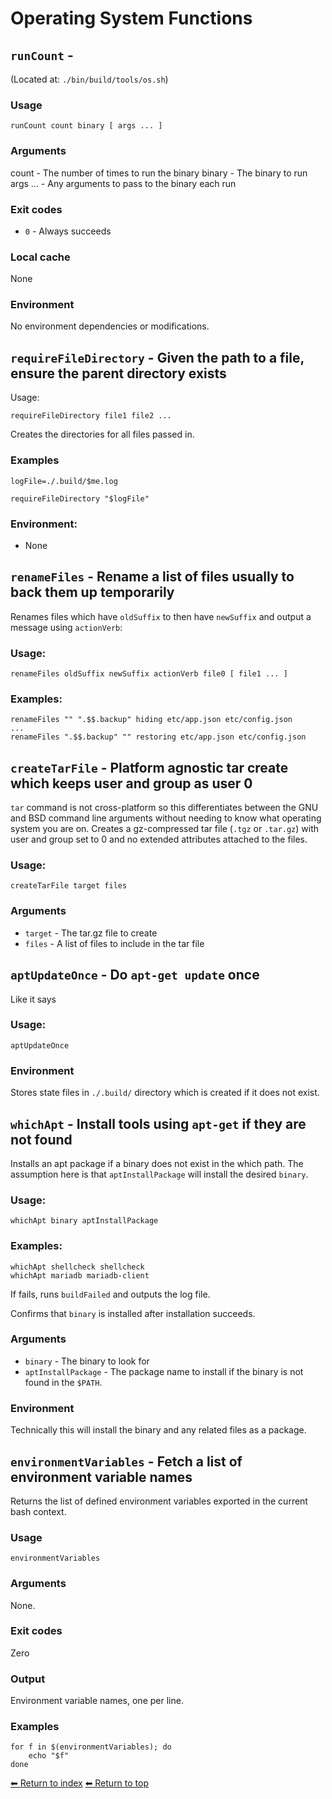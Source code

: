 # Operating System Functions


## `runCount` - 



(Located at: `./bin/build/tools/os.sh`)

### Usage

    runCount count binary [ args ... ]

### Arguments

count - The number of times to run the binary
binary - The binary to run
args ... - Any arguments to pass to the binary each run

### Exit codes

- `0` - Always succeeds

### Local cache

None

### Environment

No environment dependencies or modifications.

## `requireFileDirectory` - Given the path to a file, ensure the parent directory exists

Usage:

    requireFileDirectory file1 file2 ...

Creates the directories for all files passed in.

### Examples

    logFile=./.build/$me.log

    requireFileDirectory "$logFile"

### Environment:

- None

## `renameFiles` - Rename a list of files usually to back them up temporarily

Renames files which have `oldSuffix` to then have `newSuffix` and output a message using `actionVerb`:

### Usage:

    renameFiles oldSuffix newSuffix actionVerb file0 [ file1 ... ]

### Examples:

    renameFiles "" ".$$.backup" hiding etc/app.json etc/config.json
    ...
    renameFiles ".$$.backup" "" restoring etc/app.json etc/config.json

## `createTarFile` - Platform agnostic tar create which keeps user and group as user 0

`tar` command is not cross-platform so this differentiates between the GNU and BSD command line arguments without needing to know what operating system you are on. Creates a gz-compressed tar file (`.tgz` or `.tar.gz`) with user and group set to 0 and no extended attributes attached to the files.

### Usage:

    createTarFile target files

### Arguments

- `target` - The tar.gz file to create
- `files` - A list of files to include in the tar file

## `aptUpdateOnce` - Do `apt-get update` once

Like it says

### Usage:

    aptUpdateOnce

### Environment

Stores state files in `./.build/` directory which is created if it does not exist.

## `whichApt` - Install tools using `apt-get` if they are not found

Installs an apt package if a binary does not exist in the which path. The assumption here is that `aptInstallPackage` will install the desired `binary`.

### Usage:

    whichApt binary aptInstallPackage

### Examples:

    whichApt shellcheck shellcheck
    whichApt mariadb mariadb-client

If fails, runs `buildFailed` and outputs the log file.

Confirms that `binary` is installed after installation succeeds.

### Arguments

- `binary` - The binary to look for
- `aptInstallPackage` - The package name to install if the binary is not found in the `$PATH`.

### Environment

Technically this will install the binary and any related files as a package.

## `environmentVariables` - Fetch a list of environment variable names

Returns the list of defined environment variables exported in the current bash context.

### Usage

    environmentVariables

### Arguments

None.

### Exit codes

Zero

### Output

Environment variable names, one per line.

### Examples

    for f in $(environmentVariables); do
        echo "$f"
    done

[⬅ Return to index](index.md)
[⬅ Return to top](../index.md)